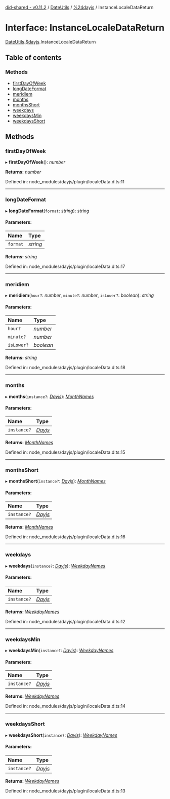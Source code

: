 [did-shared - v0.11.2](../README.md) / [DateUtils](../modules/dateutils.md) / [%24dayjs](../modules/dateutils._dayjs.md) / InstanceLocaleDataReturn

# Interface: InstanceLocaleDataReturn

[DateUtils](../modules/dateutils.md).[$dayjs](../modules/dateutils._dayjs.md).InstanceLocaleDataReturn

## Table of contents

### Methods

- [firstDayOfWeek](dateutils._dayjs.instancelocaledatareturn.md#firstdayofweek)
- [longDateFormat](dateutils._dayjs.instancelocaledatareturn.md#longdateformat)
- [meridiem](dateutils._dayjs.instancelocaledatareturn.md#meridiem)
- [months](dateutils._dayjs.instancelocaledatareturn.md#months)
- [monthsShort](dateutils._dayjs.instancelocaledatareturn.md#monthsshort)
- [weekdays](dateutils._dayjs.instancelocaledatareturn.md#weekdays)
- [weekdaysMin](dateutils._dayjs.instancelocaledatareturn.md#weekdaysmin)
- [weekdaysShort](dateutils._dayjs.instancelocaledatareturn.md#weekdaysshort)

## Methods

### firstDayOfWeek

▸ **firstDayOfWeek**(): *number*

**Returns:** *number*

Defined in: node_modules/dayjs/plugin/localeData.d.ts:11

___

### longDateFormat

▸ **longDateFormat**(`format`: *string*): *string*

#### Parameters:

Name | Type |
:------ | :------ |
`format` | *string* |

**Returns:** *string*

Defined in: node_modules/dayjs/plugin/localeData.d.ts:17

___

### meridiem

▸ **meridiem**(`hour?`: *number*, `minute?`: *number*, `isLower?`: *boolean*): *string*

#### Parameters:

Name | Type |
:------ | :------ |
`hour?` | *number* |
`minute?` | *number* |
`isLower?` | *boolean* |

**Returns:** *string*

Defined in: node_modules/dayjs/plugin/localeData.d.ts:18

___

### months

▸ **months**(`instance?`: [*Dayjs*](../classes/dateutils._dayjs.dayjs.md)): [*MonthNames*](../modules/dateutils._dayjs.md#monthnames)

#### Parameters:

Name | Type |
:------ | :------ |
`instance?` | [*Dayjs*](../classes/dateutils._dayjs.dayjs.md) |

**Returns:** [*MonthNames*](../modules/dateutils._dayjs.md#monthnames)

Defined in: node_modules/dayjs/plugin/localeData.d.ts:15

___

### monthsShort

▸ **monthsShort**(`instance?`: [*Dayjs*](../classes/dateutils._dayjs.dayjs.md)): [*MonthNames*](../modules/dateutils._dayjs.md#monthnames)

#### Parameters:

Name | Type |
:------ | :------ |
`instance?` | [*Dayjs*](../classes/dateutils._dayjs.dayjs.md) |

**Returns:** [*MonthNames*](../modules/dateutils._dayjs.md#monthnames)

Defined in: node_modules/dayjs/plugin/localeData.d.ts:16

___

### weekdays

▸ **weekdays**(`instance?`: [*Dayjs*](../classes/dateutils._dayjs.dayjs.md)): [*WeekdayNames*](../modules/dateutils._dayjs.md#weekdaynames)

#### Parameters:

Name | Type |
:------ | :------ |
`instance?` | [*Dayjs*](../classes/dateutils._dayjs.dayjs.md) |

**Returns:** [*WeekdayNames*](../modules/dateutils._dayjs.md#weekdaynames)

Defined in: node_modules/dayjs/plugin/localeData.d.ts:12

___

### weekdaysMin

▸ **weekdaysMin**(`instance?`: [*Dayjs*](../classes/dateutils._dayjs.dayjs.md)): [*WeekdayNames*](../modules/dateutils._dayjs.md#weekdaynames)

#### Parameters:

Name | Type |
:------ | :------ |
`instance?` | [*Dayjs*](../classes/dateutils._dayjs.dayjs.md) |

**Returns:** [*WeekdayNames*](../modules/dateutils._dayjs.md#weekdaynames)

Defined in: node_modules/dayjs/plugin/localeData.d.ts:14

___

### weekdaysShort

▸ **weekdaysShort**(`instance?`: [*Dayjs*](../classes/dateutils._dayjs.dayjs.md)): [*WeekdayNames*](../modules/dateutils._dayjs.md#weekdaynames)

#### Parameters:

Name | Type |
:------ | :------ |
`instance?` | [*Dayjs*](../classes/dateutils._dayjs.dayjs.md) |

**Returns:** [*WeekdayNames*](../modules/dateutils._dayjs.md#weekdaynames)

Defined in: node_modules/dayjs/plugin/localeData.d.ts:13
